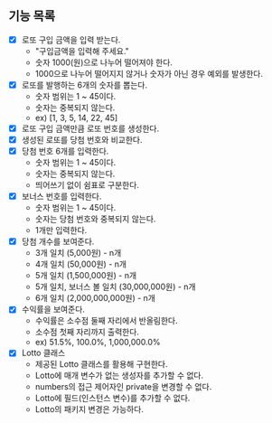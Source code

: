 ## 기능 목록

- [x] 로또 구입 금액을 입력 받는다.
    - "구입금액을 입력해 주세요."
    - 숫자 1000(원)으로 나누어 떨어져야 한다.
    - 1000으로 나누어 떨어지지 않거나 숫자가 아닌 경우 예외를 발생한다.
- [x] 로또를 발행하는 6개의 숫자를 뽑는다.
    - 숫자 범위는 1 ~ 45이다.
    - 숫자는 중복되지 않는다.
    - ex) [1, 3, 5, 14, 22, 45]
- [x] 로또 구입 금액만큼 로또 번호를 생성한다.
- [x] 생성된 로또를 당첨 번호와 비교한다.
- [x] 당첨 번호 6개를 입력한다.
    - 숫자 범위는 1 ~ 45이다.
    - 숫자는 중복되지 않는다.
    - 띄어쓰기 없이 쉼표로 구분한다.
- [x] 보너스 번호를 입력한다.
    - 숫자 범위는 1 ~ 45이다.
    - 숫자는 당첨 번호와 중복되지 않는다.
    - 1개만 입력한다.
- [x] 당첨 개수를 보여준다.
    - 3개 일치 (5,000원) - n개
    - 4개 일치 (50,000원) - n개
    - 5개 일치 (1,500,000원) - n개
    - 5개 일치, 보너스 볼 일치 (30,000,000원) - n개
    - 6개 일치 (2,000,000,000원) - n개
- [x] 수익률을 보여준다.
    - 수익률은 소수점 둘째 자리에서 반올림한다.
    - 소수점 첫째 자리까지 출력한다.
    - ex) 51.5%, 100.0%, 1,000,000.0%
- [x] Lotto 클래스
    - 제공된 Lotto 클래스를 활용해 구현한다.
    - Lotto에 매개 변수가 없는 생성자를 추가할 수 없다.
    - numbers의 접근 제어자인 private을 변경할 수 없다.
    - Lotto에 필드(인스턴스 변수)를 추가할 수 없다.
    - Lotto의 패키지 변경은 가능하다.
